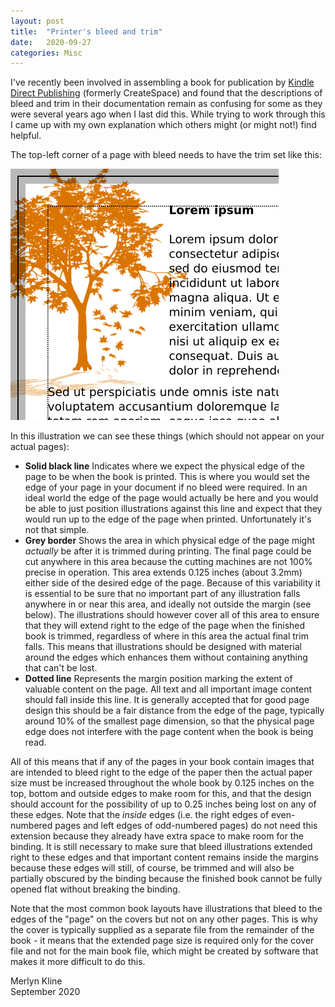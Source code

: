 ```yaml
---
layout: post
title:  "Printer's bleed and trim"
date:   2020-09-27
categories: Misc
---
```

I've recently been involved in assembling a book for publication by [Kindle Direct Publishing](https://kdp.amazon.com/) (formerly CreateSpace) and found that the descriptions of bleed and trim in their documentation remain as confusing for some as they were several years ago when I last did this. While trying to work through this I came up with my own explanation which others might (or might not!) find helpful.

The top-left corner of a page with bleed needs to have the trim set like this:

![Bleed and Trim](/assets/posts/2020-09-27-PrintersBleedAndTrim/images/bleed.png)

In this illustration we can see these things (which should not appear on your actual pages):

* **Solid black line** Indicates where we expect the physical edge of the page to be when the book is printed. This is where you would set the edge of your page in your document if no bleed were required. In an ideal world the edge of the page would actually be here and you would be able to just position illustrations against this line and expect that they would run up to the edge of the page when printed. Unfortunately it's not that simple.
* **Grey border** Shows the area in which physical edge of the page might *actually* be after it is trimmed during printing. The final page could be cut anywhere in this area because the cutting machines are not 100% precise in operation. This area extends 0.125 inches (about 3.2mm) either side of the desired edge of the page. Because of this variability it is essential to be sure that no important part of any illustration falls anywhere in or near this area, and ideally not outside the margin (see below). The illustrations should however cover all of this area to ensure that they will extend right to the edge of the page when the finished book is trimmed, regardless of where in this area the actual final trim falls. This means that illustrations should be designed with material around the edges which enhances them without containing anything that can't be lost.
* **Dotted line** Represents the margin position marking the extent of valuable content on the page. All text and all important image content should fall inside this line. It is generally accepted that for good page design this should be a fair distance from the edge of the page, typically around 10% of the smallest page dimension, so that the physical page edge does not interfere with the page content when the book is being read.

All of this means that if any of the pages in your book contain images that are intended to bleed right to the edge of the paper then the actual paper size must be increased throughout the whole book by 0.125 inches on the top, bottom and outside edges to make room for this, and that the design should account for the possibility of up to 0.25 inches being lost on any of these edges. Note that the *inside* edges (i.e. the right edges of even-numbered pages and left edges of odd-numbered pages) do not need this extension because they already have extra space to make room for the binding. It is still necessary to make sure that bleed illustrations extended right to these edges and that important content remains inside the margins because these edges will still, of course, be trimmed and will also be partially obscured by the binding because the finished book cannot be fully opened flat without breaking the binding.

Note that the most common book layouts have illustrations that bleed to the edges of the "page" on the covers but not on any other pages. This is why the cover is typically supplied as a separate file from the remainder of the book - it means that the extended page size is required only for the cover file and not for the main book file, which might be created by software that makes it more difficult to do this.

Merlyn Kline  
September 2020